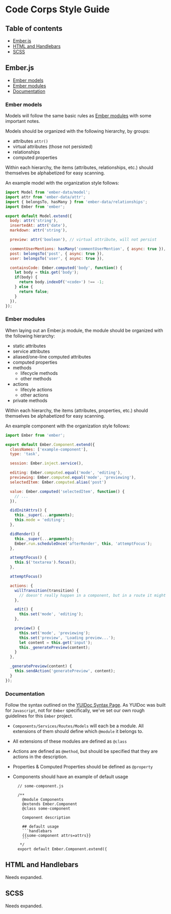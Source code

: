 # Code Corps Style Guide

## Table of contents

+ [Ember.js](#ember.js)
+ [HTML and Handlebars](#html-and-handlebars)
+ [SCSS](#scss)

## Ember.js

+ [Ember models](#ember-models)
+ [Ember modules](#ember-modules)
+ [Documentation](#documentation)

### Ember models

Models will follow the same basic rules as [Ember modules](#ember-modules) with some important notes.

Models should be organized with the following hierarchy, by groups:

* attributes `attr()`
* virtual attributes (those not persisted)
* relationships
* computed properties

Within each hierarchy, the items (attributes, relationships, etc.) should themselves be alphabetized for easy scanning.

An example model with the organization style follows:

```js
import Model from 'ember-data/model';
import attr from 'ember-data/attr';
import { belongsTo, hasMany } from 'ember-data/relationships';
import Ember from 'ember';

export default Model.extend({
  body: attr('string'),
  insertedAt: attr('date'),
  markdown: attr('string'),

  preview: attr('boolean'), // virtual attribute, will not persist

  commentUserMentions: hasMany('commentUserMention', { async: true }),
  post: belongsTo('post', { async: true }),
  user: belongsTo('user', { async: true }),

  containsCode: Ember.computed('body', function() {
    let body = this.get('body');
    if(body) {
      return body.indexOf('<code>') !== -1;
    } else {
      return false;
    }
  }),
});
```

### Ember modules

When laying out an Ember.js module, the module should be organized with the following hierarchy:

* static attributes
* service attributes
* aliased/one-line computed attributes
* computed properties
* methods
  * lifecycle methods
  * other methods
* actions
  * lifecyle actions
  * other actions
* private methods

Within each hierarchy, the items (attributes, properties, etc.) should themselves be alphabetized for easy scanning.

An example component with the organization style follows:

```js
import Ember from 'ember';

export default Ember.Component.extend({
  classNames: ['example-component'],
  type: 'task',

  session: Ember.inject.service(),

  editing: Ember.computed.equal('mode', 'editing'),
  previewing: Ember.computed.equal('mode', 'previewing'),
  selectedItem: Ember.computed.alias('post')

  value: Ember.computed('selectedItem', function() {
    // ...
  }),

  didInitAttrs() {
    this._super(...arguments);
    this.mode = 'editing';
  },

  didRender() {
    this._super(...arguments);
    Ember.run.scheduleOnce('afterRender', this, 'attemptFocus');
  },

  attemptFocus() {
    this.$('textarea').focus();
  },

  attemptFocus()

  actions: {
    willTransition(transition) {
      // doesn't really happen in a component, but in a route it might
    },

    edit() {
      this.set('mode', 'editing');
    },

    preview() {
      this.set('mode', 'previewing');
      this.set('preview', 'Loading preview...');
      let content = this.get('input');
      this._generatePreview(content);
    }
  },

  _generatePreview(content) {
    this.sendAction('generatePreview', content);
  }
});
```

### Documentation

Follow the syntax outlined on the [YUIDoc Syntax Page](http://yui.github.io/yuidoc/syntax/index.html). As YUIDoc was built for `Javascript`, not for `Ember` specifically, we've set our own rough guidelines for this `Ember` project.

* `Components/Services/Routes/Models` will each be a module. All extensions of them should define which `@module` it belongs to.
* All extensions of these modules are defined as `@class`
* Actions are defined as `@method`, but should be specified that they are actions in the description.
* Properties & Computed Properties should be defined as `@property`
* Components should have an example of default usage


        // some-component.js

        /**
          @module Components
          @extends Ember.Component
          @class some-component

          Component description

          ## default usage
          ```handlebars
          {{some-component attrs=attrs}}
          ```
         */
        export default Ember.Component.extend({


## HTML and Handlebars

Needs expanded.

## SCSS

Needs expanded.
